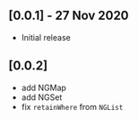 ## [0.0.1] - 27 Nov 2020

* Initial release

## [0.0.2]

* add NGMap
* add NGSet
* fix `retainWhere` from `NGList`
